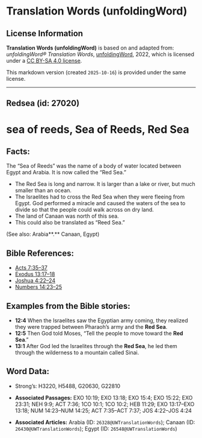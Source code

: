 # Translation Words (unfoldingWord)

## License Information

**Translation Words (unfoldingWord)** is based on and adapted from: _unfoldingWord® Translation Words_, [unfoldingWord](https://unfoldingword.org/utw), 2022, which is licensed under a [CC BY-SA 4.0 license](https://creativecommons.org/licenses/by-sa/4.0/legalcode.en).

This markdown version (created `2025-10-16`) is provided under the same license.



--------------------------------

## Redsea (id: 27020)

sea of reeds, Sea of Reeds, Red Sea
===================================

Facts:
------

The “Sea of Reeds” was the name of a body of water located between Egypt and Arabia. It is now called the “Red Sea.”

* The Red Sea is long and narrow. It is larger than a lake or river, but much smaller than an ocean.
* The Israelites had to cross the Red Sea when they were fleeing from Egypt. God performed a miracle and caused the waters of the sea to divide so that the people could walk across on dry land.
* The land of Canaan was north of this sea.
* This could also be translated as “Reed Sea.”

(See also: Arabia**.** Canaan, Egypt)

Bible References:
-----------------

* [Acts 7:35–37](https://ref.ly/Acts7:35-Acts7:37)
* [Exodus 13:17–18](https://ref.ly/Exod13:17-Exod13:18)
* [Joshua 4:22–24](https://ref.ly/Josh4:22-Josh4:24)
* [Numbers 14:23–25](https://ref.ly/Num14:23-Num14:25)

Examples from the Bible stories:
--------------------------------

* **12:4** When the Israelites saw the Egyptian army coming, they realized they were trapped between Pharaoh’s army and the **Red Sea**.
* **12:5** Then God told Moses, “Tell the people to move toward the **Red Sea**.”
* **13:1** After God led the Israelites through the **Red Sea**, he led them through the wilderness to a mountain called Sinai.

Word Data:
----------

* Strong’s: H3220, H5488, G20630, G22810

* **Associated Passages:** EXO 10:19; EXO 13:18; EXO 15:4; EXO 15:22; EXO 23:31; NEH 9:9; ACT 7:36; 1CO 10:1; 1CO 10:2; HEB 11:29; EXO 13:17–EXO 13:18; NUM 14:23–NUM 14:25; ACT 7:35–ACT 7:37; JOS 4:22–JOS 4:24
* **Associated Articles:** Arabia (ID: `26328@UWTranslationWords`); Canaan (ID: `26430@UWTranslationWords`); Egypt (ID: `26548@UWTranslationWords`)

